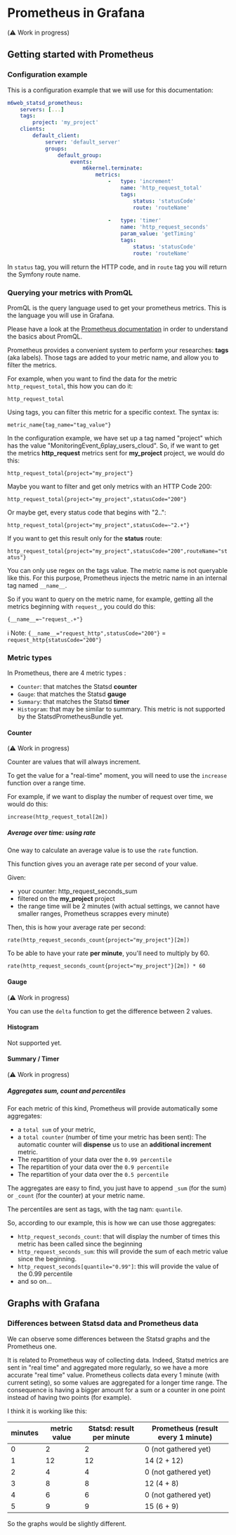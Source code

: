 Prometheus in Grafana 
======

(:warning: Work in progress)

Getting started with Prometheus
------

### Configuration example

This is a configuration example that we will use for this documentation:

```yaml
m6web_statsd_prometheus:
    servers: [...]
    tags:
        project: 'my_project'
    clients:
        default_client:
            server: 'default_server'
            groups:
                default_group:
                    events:
                        m6kernel.terminate:
                            metrics:
                                -   type: 'increment'
                                    name: 'http_request_total'
                                    tags:
                                        status: 'statusCode'
                                        route: 'routeName'
                                        
                                -   type: 'timer'
                                    name: 'http_request_seconds'
                                    param_value: 'getTiming'
                                    tags:
                                        status: 'statusCode'
                                        route: 'routeName'
```

In `status` tag, you will return the HTTP code, and in  `route` tag you will return the Symfony route name.

### Querying your metrics with PromQL

PromQL is the query language used to get your prometheus metrics. 
This is the language you will use in Grafana.

Please have a look at the [Prometheus documentation](https://prometheus.io/docs/prometheus/latest/querying/basics/) in order to understand the basics about PromQL.


Prometheus provides a convenient system to perform your researches: __tags__ (aka labels).
Those tags are added to your metric name, and allow you to filter the metrics.

For example, when you want to find the data for the metric `http_request_total`, this how you can do it:

`http_request_total`

Using tags, you can filter this metric for a specific context. The syntax is:

`metric_name{tag_name="tag_value"}`

In the configuration example, we have set up a tag named "project" which has the value "MonitoringEvent_6play_users_cloud". 
So, if we want to get the metrics __http_request__ metrics sent for __my_project__ project, 
we would do this:

`http_request_total{project="my_project"}`

Maybe you want to filter and get only metrics with an HTTP Code 200:

`http_request_total{project="my_project",statusCode="200"}`

Or maybe get, every status code that begins with "2..":

`http_request_total{project="my_project",statusCode=~"2.+"}`


If you want to get this result only for the __status__ route:

`http_request_total{project="my_project",statusCode="200",routeName="status"}`

You can only use regex on the tags value. The metric name is not queryable like this.
For this purpose, Prometheus injects the metric name in an internal tag named  `__name__`.

So if you want to query on the metric name, for example, getting all the metrics beginning with `request_`,
you could do this:

`{__name__=~"request_.+"}`

:information_source: Note: `{__name__="request_http",statusCode="200"}` = `request_http{statusCode="200"}` 

### Metric types

In Prometheus, there are 4 metric types :
* `Counter`: that matches the Statsd __counter__
* `Gauge`: that matches the Statsd __gauge__
* `Summary`: that matches the Statsd __timer__
* `Histogram`: that may be similar to summary. This metric is not supported by the StatsdPrometheusBundle yet.


#### Counter

(:warning: Work in progress)

Counter are values that will always increment. 

To get the value for a "real-time" moment, you will need to use the `increase` function over a range time.

For example, if we want to display the number of request over time, we would do this:

`increase(http_request_total[2m])` 


##### Average over time: using rate

One way to calculate an average value is to use the `rate` function.

This function gives you an average rate per second of your value. 


Given:
* your counter: http_request_seconds_sum
* filtered on the __my_project__ project
* the range time will be 2 minutes (with actual settings, we cannot have smaller ranges, Prometheus scrappes every minute)

Then, this is how your average rate per second:
```
rate(http_request_seconds_count{project="my_project"}[2m])
```

To be able to have your rate __per minute__, you'll need to multiply by 60.
```
rate(http_request_seconds_count{project="my_project"}[2m]) * 60
```


#### Gauge

(:warning: Work in progress)

You can use the `delta` function to get the difference between 2 values.

#### Histogram

Not supported yet.

#### Summary / Timer

(:warning: Work in progress)

##### Aggregates sum, count and percentiles

For each metric of this kind, Prometheus will provide automatically some aggregates: 
* a `total sum` of your metric,  
* a `total counter` (number of time your metric has been sent): The automatic counter will __dispense__ us to use an 
__additional increment__ metric.
* The repartition of your data over the `0.99 percentile`
* The repartition of your data over the `0.9 percentile`
* The repartition of your data over the `0.5 percentile`


The aggregates are easy to find, you just have to append `_sum` (for the sum) or `_count` (for the counter)
 at your metric name.
 
The percentiles are sent as tags, with the tag nam: `quantile`.
 
So, according to our example, this is how we can use those aggregates:
* `http_request_seconds_count`: that will display the number of times this metric has been called since the beginning
* `http_request_seconds_sum`: this will provide the sum of each metric value since the beginning.
* `http_request_seconds[quantile="0.99"]`: this will provide the value of the 0.99 percentile
* and so on...


Graphs with Grafana
------

### Differences between Statsd data and Prometheus data

We can observe some differences between the Statsd graphs and the Prometheus one.

It is related to Prometheus way of collecting data.
Indeed, Statsd metrics are sent in "real time" and aggregated more regularly, 
so we have a more accurate "real time" value.
Prometheus collects data every 1 minute (with current seting), so some values are aggregated for a longer time range. 
The consequence is having a bigger amount for a sum or a counter in one point instead of having two points (for example).

I think it is working like this:

| minutes | metric value | Statsd: result per minute | Prometheus (result every 1 minute) | 
| --- | --- | --- | --- |
| 0 | 2 | 2 | 0 (not gathered yet) |
| 1 | 12 | 12 | 14 (2 + 12) |
| 2 | 4 | 4 | 0 (not gathered yet) |
| 3 | 8 | 8 | 12 (4 + 8) |
| 4 | 6 | 6 | 0 (not gathered yet) |
| 5 | 9 | 9 | 15 (6 + 9) |

So the graphs would be slightly different.